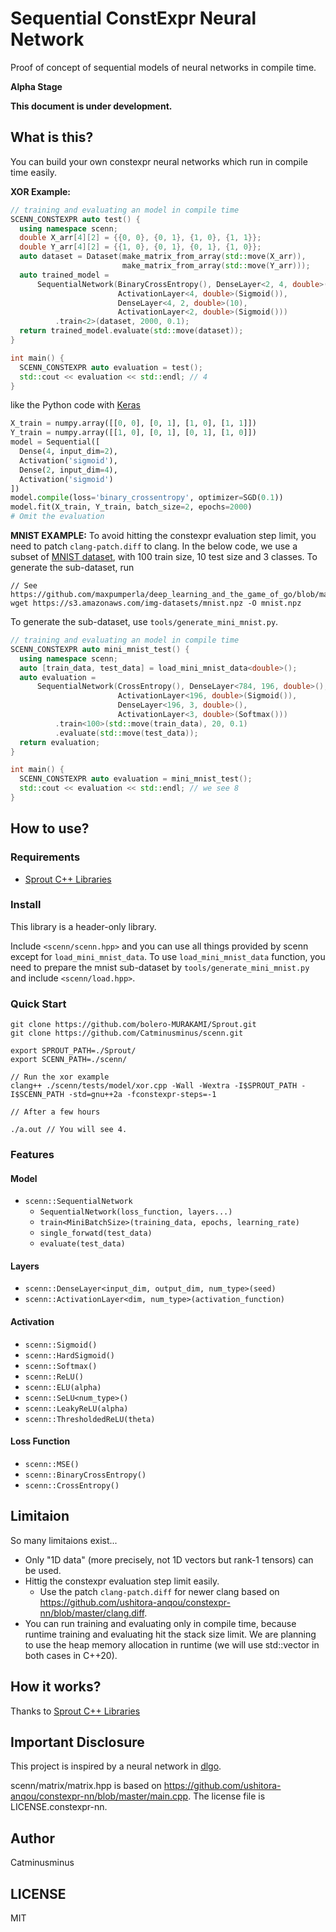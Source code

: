 # Sequential ConstExpr Neural Network

Proof of concept of sequential models of neural networks in compile time.

<strong>Alpha Stage</strong>

<strong>This document is under development.</strong>

## What is this?

You can build your own constexpr neural networks which run in compile time easily.

<strong>XOR Example:</strong>
```cpp
// training and evaluating an model in compile time
SCENN_CONSTEXPR auto test() {
  using namespace scenn;
  double X_arr[4][2] = {{0, 0}, {0, 1}, {1, 0}, {1, 1}};
  double Y_arr[4][2] = {{1, 0}, {0, 1}, {0, 1}, {1, 0}};
  auto dataset = Dataset(make_matrix_from_array(std::move(X_arr)),
                         make_matrix_from_array(std::move(Y_arr)));
  auto trained_model =
      SequentialNetwork(BinaryCrossEntropy(), DenseLayer<2, 4, double>(),
                        ActivationLayer<4, double>(Sigmoid()),
                        DenseLayer<4, 2, double>(10),
                        ActivationLayer<2, double>(Sigmoid()))
          .train<2>(dataset, 2000, 0.1);
  return trained_model.evaluate(std::move(dataset));
}

int main() {
  SCENN_CONSTEXPR auto evaluation = test();
  std::cout << evaluation << std::endl; // 4
}

```
like the Python code with [Keras](https://github.com/keras-team/keras)
```python
X_train = numpy.array([[0, 0], [0, 1], [1, 0], [1, 1]])
Y_train = numpy.array([[1, 0], [0, 1], [0, 1], [1, 0]])
model = Sequential([
  Dense(4, input_dim=2),
  Activation('sigmoid'),
  Dense(2, input_dim=4),
  Activation('sigmoid')
])
model.compile(loss='binary_crossentropy', optimizer=SGD(0.1))
model.fit(X_train, Y_train, batch_size=2, epochs=2000)
# Omit the evaluation
```

<strong>MNIST EXAMPLE:</strong>
To avoid hitting the constexpr evaluation step limit, you need to patch `clang-patch.diff` to clang. In the below code, we use a subset of [MNIST dataset](http://yann.lecun.com/exdb/mnist/), with 100 train size, 10 test size and 3 classes. To generate the sub-dataset, run
```
// See https://github.com/maxpumperla/deep_learning_and_the_game_of_go/blob/master/code/dlgo/nn/load_mnist.py
wget https://s3.amazonaws.com/img-datasets/mnist.npz -O mnist.npz
```
To generate the sub-dataset, use `tools/generate_mini_mnist.py`.
```cpp
// training and evaluating an model in compile time
SCENN_CONSTEXPR auto mini_mnist_test() {
  using namespace scenn;
  auto [train_data, test_data] = load_mini_mnist_data<double>();
  auto evaluation =
      SequentialNetwork(CrossEntropy(), DenseLayer<784, 196, double>(),
                        ActivationLayer<196, double>(Sigmoid()),
                        DenseLayer<196, 3, double>(),
                        ActivationLayer<3, double>(Softmax()))
          .train<100>(std::move(train_data), 20, 0.1)
          .evaluate(std::move(test_data));
  return evaluation;
}

int main() {
  SCENN_CONSTEXPR auto evaluation = mini_mnist_test();
  std::cout << evaluation << std::endl; // we see 8
}
```

## How to use?

### Requirements

- [Sprout C++ Libraries](https://github.com/bolero-MURAKAMI/Sprout)

### Install

This library is a header-only library.

Include ```<scenn/scenn.hpp>``` and you can use all things provided by scenn except for ```load_mini_mnist_data```. To use `load_mini_mnist_data` function, you need to prepare the mnist sub-dataset by `tools/generate_mini_mnist.py` and include `<scenn/load.hpp>`.

### Quick Start
```
git clone https://github.com/bolero-MURAKAMI/Sprout.git
git clone https://github.com/Catminusminus/scenn.git

export SPROUT_PATH=./Sprout/
export SCENN_PATH=./scenn/

// Run the xor example
clang++ ./scenn/tests/model/xor.cpp -Wall -Wextra -I$SPROUT_PATH -I$SCENN_PATH -std=gnu++2a -fconstexpr-steps=-1

// After a few hours

./a.out // You will see 4.
```

### Features

#### Model
- `scenn::SequentialNetwork`
    - `SequentialNetwork(loss_function, layers...)`
    - `train<MiniBatchSize>(training_data, epochs, learning_rate)`
    - `single_forwatd(test_data)`
    - `evaluate(test_data)`

#### Layers
- `scenn::DenseLayer<input_dim, output_dim, num_type>(seed)`
- `scenn::ActivationLayer<dim, num_type>(activation_function)`

#### Activation
- `scenn::Sigmoid()`
- `scenn::HardSigmoid()`
- `scenn::Softmax()`
- `scenn::ReLU()`
- `scenn::ELU(alpha)`
- `scenn::SeLU<num_type>()`
- `scenn::LeakyReLU(alpha)`
- `scenn::ThresholdedReLU(theta)`

#### Loss Function
- `scenn::MSE()`
- `scenn::BinaryCrossEntropy()`
- `scenn::CrossEntropy()`

## Limitaion

So many limitaions exist...

- Only "1D data" (more precisely, not 1D vectors but rank-1 tensors) can be used.
- Hittig the constexpr evaluation step limit easily.
  - Use the patch `clang-patch.diff` for newer clang based on https://github.com/ushitora-anqou/constexpr-nn/blob/master/clang.diff.
- You can run training and evaluating only in compile time, because runtime training and evaluating hit the stack size limit. We are planning to use the heap memory allocation in runtime (we will use std::vector in both cases in C++20).

## How it works?

Thanks to [Sprout C++ Libraries](https://github.com/bolero-MURAKAMI/Sprout)

## Important Disclosure

This project is inspired by a neural network in [dlgo](https://github.com/maxpumperla/deep_learning_and_the_game_of_go/tree/master/code/dlgo/nn).

scenn/matrix/matrix.hpp is based on https://github.com/ushitora-anqou/constexpr-nn/blob/master/main.cpp.
The license file is LICENSE.constexpr-nn.

## Author

Catminusminus

## LICENSE

MIT
